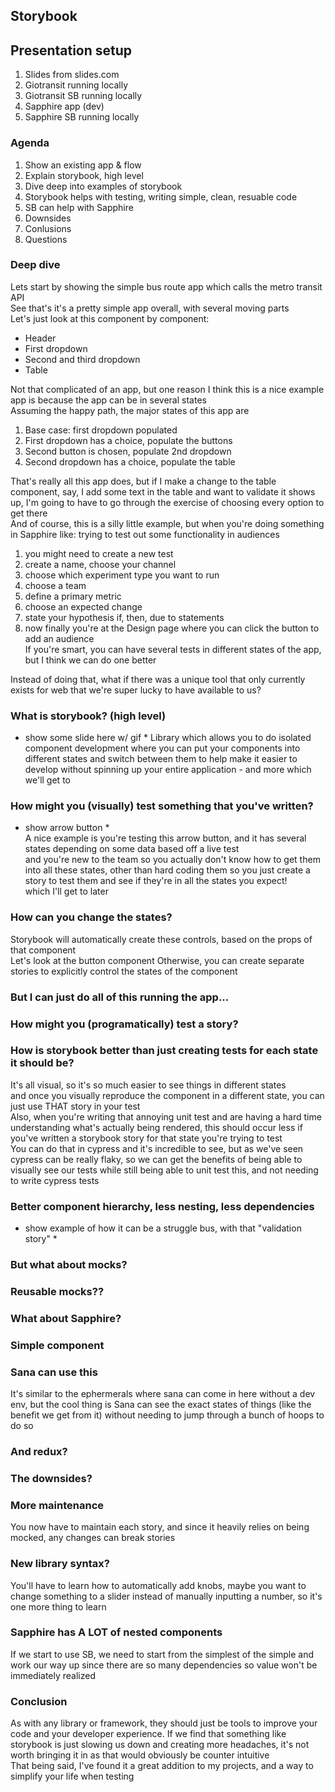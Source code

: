 ## Storybook

## Presentation setup
1. Slides from slides.com
2. Giotransit running locally
3. Giotransit SB running locally
4. Sapphire app (dev)
5. Sapphire SB running locally

### Agenda
1. Show an existing app & flow
2. Explain storybook, high level
3. Dive deep into examples of storybook
4. Storybook helps with testing, writing simple, clean, resuable code
5. SB can help with Sapphire
6. Downsides
7. Conlusions
8. Questions

### Deep dive
Lets start by showing the simple bus route app which calls the metro transit API  
See that's it's a pretty simple app overall, with several moving parts  
Let's just look at this component by component:
- Header
- First dropdown
- Second and third dropdown
- Table

Not that complicated of an app, but one reason I think this is a nice example app is because the app can be in several states  
Assuming the happy path, the major states of this app are

1. Base case: first dropdown populated 
2. First dropdown has a choice, populate the buttons
3. Second button is chosen, populate 2nd dropdown
4. Second dropdown has a choice, populate the table

That's really all this app does, but if I make a change to the table component, say, I add some text in the table and want to validate it shows up, I'm going to have to go through the exercise of choosing every option to get there  
And of course, this is a silly little example, but when you're doing something in Sapphire like: trying to test out some functionality in audiences  

1. you might need to create a new test  
2. create a name, choose your channel
3. choose which experiment type you want to run
4. choose a team
5. define a primary metric
6. choose an expected change
7. state your hypothesis if, then, due to statements 
8. now finally you're at the Design page where you can click the button to add an audience  
If you're smart, you can have several tests in different states of the app, but I think we can do one better

Instead of doing that, what if there was a unique tool that only currently exists for web that we're super lucky to have available to us?

### What is storybook? (high level)
* show some slide here w/ gif *
Library which allows you to do isolated component development where you can put your components into different states 
and switch between them to help make it easier to develop without spinning up your entire application - and more which we'll get to

### How might you (visually) test something that you've written?
* show arrow button *  
A nice example is you're testing this arrow button, and it has several states depending on some data based off a live test  
and you're new to the team so you actually don't know how to get them into all these states, other than hard coding them
so you just create a story to test them and see if they're in all the states you expect!  
which I'll get to later  

### How can you change the states?
Storybook will automatically create these controls, based on the props of that component  
Let's look at the button component
Otherwise, you can create separate stories to explicitly control the states of the component

### But I can just do all of this running the app...

### How might you (programatically) test a story?

### How is storybook better than just creating tests for each state it should be?
It's all visual, so it's so much easier to see things in different states  
and once you visually reproduce the component in a different state, you can just use THAT story in your test  
Also, when you're writing that annoying unit test and are having a hard time understanding what's actually being rendered, this should occur less if you've written a storybook story for that state you're trying to test  
You can do that in cypress and it's incredible to see, but as we've seen cypress can be really flaky, so we can get the benefits of being able to visually see our tests while still being able to unit test this, and not needing to write cypress tests

### Better component hierarchy, less nesting, less dependencies
* show example of how it can be a struggle bus, with that "validation story" *

### But what about mocks?

### Reusable mocks??

### What about Sapphire?

### Simple component

### Sana can use this
It's similar to the ephermerals where sana can come in here without a dev env, but the cool thing is Sana can see the exact states of things (like the benefit we get from it) without needing to jump through a bunch of hoops to do so

### And redux?

### The downsides?

### More maintenance
You now have to maintain each story, and since it heavily relies on being mocked, any changes can break stories 

### New library syntax?
You'll have to learn how to automatically add knobs, maybe you want to change something to a slider instead of manually inputting a number, so it's one more thing to learn

### Sapphire has A LOT of nested components
If we start to use SB, we need to start from the simplest of the simple and work our way up since there are so many dependencies so value won't be immediately realized

### Conclusion
As with any library or framework, they should just be tools to improve your code and your developer experience. If we find that something like storybook is just slowing us down and creating more headaches, it's not worth bringing it in as that would obviously be counter intuitive  
That being said, I've found it a great addition to my projects, and a way to simplify your life when testing
